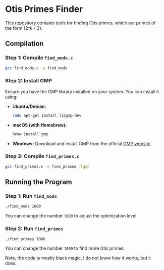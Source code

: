 # Otis Primes Finder

This repository contains tools for finding Otis primes, which are primes of the form \(2^k - 3\).

## Compilation

### Step 1: Compile `find_mods.c`
```bash
gcc find_mods.c -o find_mods
```

### Step 2: Install GMP
Ensure you have the GMP library installed on your system. You can install it using:

- **Ubuntu/Debian:**
  ```bash
  sudo apt-get install libgmp-dev
  ```
- **macOS (with Homebrew):**
  ```bash
  brew install gmp
  ```
- **Windows:**
  Download and install GMP from the official [GMP website](https://gmplib.org/).

### Step 3: Compile `find_primes.c`
```bash
gcc find_primes.c -o find_primes -lgmp
```

## Running the Program

### Step 1: Run `find_mods`
```bash
./find_mods 1000
```
You can change the number `1000` to adjust the optimization level.

### Step 2: Run `find_primes`
```bash
./find_primes 1000
```
You can change the number `1000` to find more Otis primes.

Note, the code is mostly black magic, I do not know how it works, but it does.
